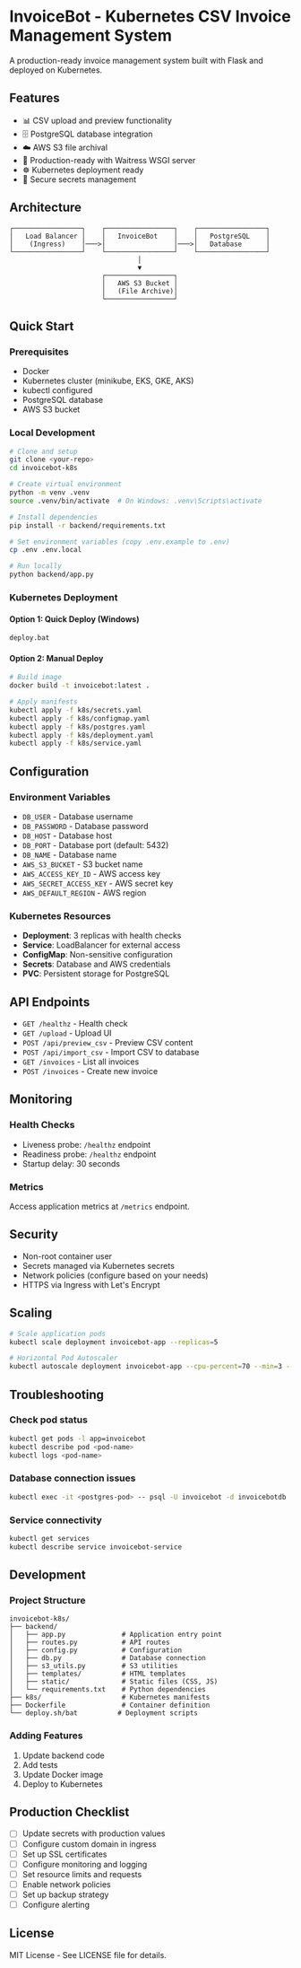 # InvoiceBot - Kubernetes CSV Invoice Management System

A production-ready invoice management system built with Flask and deployed on Kubernetes.

## Features

- 📊 CSV upload and preview functionality
- 🗄️ PostgreSQL database integration
- ☁️ AWS S3 file archival
- 🚀 Production-ready with Waitress WSGI server
- ☸️ Kubernetes deployment ready
- 🔐 Secure secrets management

## Architecture

```
┌─────────────────┐    ┌─────────────────┐    ┌─────────────────┐
│   Load Balancer │    │   InvoiceBot    │    │   PostgreSQL    │
│    (Ingress)    │───>│                 │───>│   Database      │
└─────────────────┘    └─────────────────┘    └─────────────────┘
                                │
                                ▼
                       ┌─────────────────┐
                       │   AWS S3 Bucket │
                       │   (File Archive)│
                       └─────────────────┘
```

## Quick Start

### Prerequisites
- Docker
- Kubernetes cluster (minikube, EKS, GKE, AKS)
- kubectl configured
- PostgreSQL database
- AWS S3 bucket

### Local Development
```bash
# Clone and setup
git clone <your-repo>
cd invoicebot-k8s

# Create virtual environment
python -m venv .venv
source .venv/bin/activate  # On Windows: .venv\Scripts\activate

# Install dependencies
pip install -r backend/requirements.txt

# Set environment variables (copy .env.example to .env)
cp .env .env.local

# Run locally
python backend/app.py
```

### Kubernetes Deployment

#### Option 1: Quick Deploy (Windows)
```cmd
deploy.bat
```

#### Option 2: Manual Deploy
```bash
# Build image
docker build -t invoicebot:latest .

# Apply manifests
kubectl apply -f k8s/secrets.yaml
kubectl apply -f k8s/configmap.yaml
kubectl apply -f k8s/postgres.yaml
kubectl apply -f k8s/deployment.yaml
kubectl apply -f k8s/service.yaml
```

## Configuration

### Environment Variables
- `DB_USER` - Database username
- `DB_PASSWORD` - Database password
- `DB_HOST` - Database host
- `DB_PORT` - Database port (default: 5432)
- `DB_NAME` - Database name
- `AWS_S3_BUCKET` - S3 bucket name
- `AWS_ACCESS_KEY_ID` - AWS access key
- `AWS_SECRET_ACCESS_KEY` - AWS secret key
- `AWS_DEFAULT_REGION` - AWS region

### Kubernetes Resources
- **Deployment**: 3 replicas with health checks
- **Service**: LoadBalancer for external access
- **ConfigMap**: Non-sensitive configuration
- **Secrets**: Database and AWS credentials
- **PVC**: Persistent storage for PostgreSQL

## API Endpoints

- `GET /healthz` - Health check
- `GET /upload` - Upload UI
- `POST /api/preview_csv` - Preview CSV content
- `POST /api/import_csv` - Import CSV to database
- `GET /invoices` - List all invoices
- `POST /invoices` - Create new invoice

## Monitoring

### Health Checks
- Liveness probe: `/healthz` endpoint
- Readiness probe: `/healthz` endpoint
- Startup delay: 30 seconds

### Metrics
Access application metrics at `/metrics` endpoint.

## Security

- Non-root container user
- Secrets managed via Kubernetes secrets
- Network policies (configure based on your needs)
- HTTPS via Ingress with Let's Encrypt

## Scaling

```bash
# Scale application pods
kubectl scale deployment invoicebot-app --replicas=5

# Horizontal Pod Autoscaler
kubectl autoscale deployment invoicebot-app --cpu-percent=70 --min=3 --max=10
```

## Troubleshooting

### Check pod status
```bash
kubectl get pods -l app=invoicebot
kubectl describe pod <pod-name>
kubectl logs <pod-name>
```

### Database connection issues
```bash
kubectl exec -it <postgres-pod> -- psql -U invoicebot -d invoicebotdb
```

### Service connectivity
```bash
kubectl get services
kubectl describe service invoicebot-service
```

## Development

### Project Structure
```
invoicebot-k8s/
├── backend/
│   ├── app.py              # Application entry point
│   ├── routes.py           # API routes
│   ├── config.py           # Configuration
│   ├── db.py               # Database connection
│   ├── s3_utils.py         # S3 utilities
│   ├── templates/          # HTML templates
│   ├── static/             # Static files (CSS, JS)
│   └── requirements.txt    # Python dependencies
├── k8s/                    # Kubernetes manifests
├── Dockerfile              # Container definition
└── deploy.sh/bat          # Deployment scripts
```

### Adding Features
1. Update backend code
2. Add tests
3. Update Docker image
4. Deploy to Kubernetes

## Production Checklist

- [ ] Update secrets with production values
- [ ] Configure custom domain in ingress
- [ ] Set up SSL certificates
- [ ] Configure monitoring and logging
- [ ] Set resource limits and requests
- [ ] Enable network policies
- [ ] Set up backup strategy
- [ ] Configure alerting

## License

MIT License - See LICENSE file for details.
